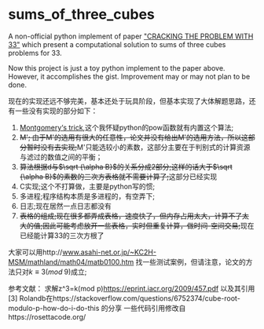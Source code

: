 # sums_of_three_cubes

A non-official python implement of paper ["CRACKING THE PROBLEM WITH 33"](https://people.maths.bris.ac.uk/~maarb/papers/cubesv1.pdf) which present a computational solution to sums of three cubes problems for 33.

Now this project is just a toy python implement to the paper above. However, it accomplishes the gist. Improvement may or may not plan to be done.

现在的实现还远不够完美，基本还处于玩具阶段，但基本实现了大体解题思路，还有一些没有实现的部分如下：

1. [Montgomery‘s trick](https://en.wikipedia.org/wiki/Montgomery_modular_multiplication),这个我怀疑python的pow函数就有内置这个算法;
2. ~~M'; 由于M'的选用有很大的任意性，论文并没有给出M'的选用方法，所以这部分暂时没有去实现;~~M'只能选较小的素数，这部分主要在于判别式的计算资源与滤过的数值之间的平衡；
3. ~~算法根据d与$\sqrt {\alpha B}$的关系分成2部分;这样的话大于$\sqrt {\alpha B}$的素数的三次方表格就不需要计算了;~~这部分已经实现
4. C实现;这个不打算做，主要是python写的惯;
5. 多进程;程序结构本质是多进程的，有空弄下;
6. 日志;现在居然一点日志都没有
7. ~~表格的组成;现在很多都弄成表格，速度快了，但内存占用太大，计算不了太大的值;因此可能考虑放开一些表格，实时但重复计算，做时间-空间交易;~~现在已经能计算33的三次方根了

大家可以用http://www.asahi-net.or.jp/~KC2H-MSM/mathland/math04/matb0100.htm 找一些测试案例，但请注意，论文的方法只对$k\equiv3(mod\;9)$成立;

参考文献：
求解z^3=k(mod p)https://eprint.iacr.org/2009/457.pdf 以及其引用[3]
Rolandb在https://stackoverflow.com/questions/6752374/cube-root-modulo-p-how-do-i-do-this 的分享
一些代码引用修改自https://rosettacode.org/
